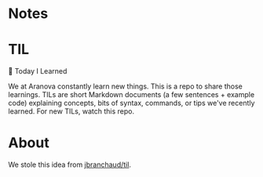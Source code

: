 # Notes 
# TIL
:memo: Today I Learned

We at Aranova constantly learn new things. This is a repo to share those learnings. TILs are short Markdown documents (a few sentences + example code) explaining concepts, bits of syntax, commands, or tips we've recently learned.
For new TILs, watch this repo.

# About
We stole this idea from [jbranchaud/til](https://github.com/jbranchaud/til). 
